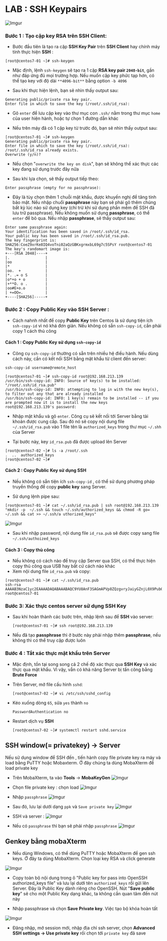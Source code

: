 # LAB : SSH Keypairs

![Imgur](https://i.imgur.com/GxUc1oO.png)

### Bước 1 : Tạo cặp key RSA trên SSH Client:
 * Bước đầu tiên là tạo ra cặp **SSH Key Pair** trên **SSH Client** hay chính máy tính thực hiện **SSH** :

```
[root@centos7-01 ~]# ssh-keygen
```

 * Mặc định, lệnh `ssh-keygen` sẽ tạo ra 1 cặp **RSA key pair `2048-bit`**, gần như đáp ứng đủ mọi trường hợp. Nếu muốn cặp key phức tạp hơn, có thể tạo key với độ dài `**4096-bit**` bằng option `-b 4096`

 * Sau khi thực hiện lệnh, bạn sẽ nhìn thấy output sau:

 ```
 Generating public/private rsa key pair.
Enter file in which to save the key (/root/.ssh/id_rsa):
 ```

 * Gõ `enter` để lưu cặp key vào thư mục con `.ssh/` nằm trong thư mục `home` của user hiện hành, hoặc tự chọn 1 đường dẫn khác

 * Nếu trên máy đã có 1 cặp key từ trước đó, bạn sẽ nhìn thấy output sau:

 ```
 [root@centos7-01 ~]# ssh-keygen
Generating public/private rsa key pair.
Enter file in which to save the key (/root/.ssh/id_rsa):
/root/.ssh/id_rsa already exists.
Overwrite (y/n)?
 ```

 * Nếu chọn "`overwrite the key on disk`", bạn sẽ không thể xác thực các key đang sử dụng trước đây nữa

 * Sau khi lựa chọn, sẽ thấy output tiếp theo:

 ```
 Enter passphrase (empty for no passphrase):
 ```

 * Đây là tùy chọn thêm 1 chuỗi mật khẩu, được khuyến nghị để tăng tính bảo mật. Nếu nhập chuổi **passphrase** này bạn sẽ phải gõ thêm chúng bất kỳ lúc nào sử dụng key (chỉ trừ khi sử dụng phần mềm để SSH đã lưu trữ passphrase). Nếu không muốn sử dụng **passphrase**, có thể `enter` để bỏ qua. Nếu nhập **passphrase**, sẽ thấy output sau:

 ```
 Enter same passphrase again:
Your identification has been saved in /root/.ssh/id_rsa.
Your public key has been saved in /root/.ssh/id_rsa.pub.
The key fingerprint is:
SHA256:CoeZ9xrKe8IQ4voTni02aQzGBKxgrmxbL69g7c5SPsY root@centos7-01
The key's randomart image is:
+---[RSA 2048]----+
|.                |
|oo               |
|*                |
|oo.  +           |
|*. .= o S        |
|o*+o + o         |
|+**O. o .        |
|oo#E+o.o         |
| +=OO=.          |
+----[SHA256]-----+
 ```

### Bước 2 : Copy Public Key vào SSH Server :
 * Cách nahnh nhất để copy **Public Key** trên Centos là sử dụng tiện ích `ssh-copy-id` vì nó khá đơn giản. Nếu không có sẵn `ssh-copy-id`, cần phải copy 1 cách thủ công 

#### Cách 1 : Copy Public Key sử dụng `ssh-copy-id`
 * Công cụ `ssh-copy-id` thường có sẵn trên nhiều hệ điều hành. Nếu dùng cách này, cần có kết nối SSH bằng mật khẩu từ client đến server:

 `ssh-copy-id username@remote_host`

 ```
 [root@centos7-01 ~]# ssh-copy-id root@192.168.213.139
/usr/bin/ssh-copy-id: INFO: Source of key(s) to be installed: "/root/.ssh/id_rsa.pub"
/usr/bin/ssh-copy-id: INFO: attempting to log in with the new key(s), to filter out any that are already installed
/usr/bin/ssh-copy-id: INFO: 1 key(s) remain to be installed -- if you are prompted now it is to install the new keys
root@192.168.213.139's password:
```

 * Nhập mật khẩu và gõ `enter`. Công cụ sẽ kết nối tới Server bằng tài khoản được cung cấp. Sau đó nó sẽ copy nội dung file `~/.ssh/id_rsa.pub` vào 1 file tên là `authorized_keys` trong thư mục `~/.shh` của Server

 * Tại bước này, key `id_rsa.pub` đã được upload lên Server

 ```
 [root@centos7-02 ~]# ls -a /root/.ssh
.  ..  authorized_keys
[root@centos7-02 ~]#
```

#### Cách 2 : Copy Public Key sử dụng SSH
 * Nếu không có sẵn tiện ích `ssh-copy-id` , có thể sử dụng phương pháp truyền thống để copy **public key** sang Server.

 * Sử dụng lệnh pipe sau:
 ```
 [root@centos7-01 ~]# cat ~/.ssh/id_rsa.pub | ssh root@192.168.213.139 "mkdir -p  ~/.ssh && touch ~/.ssh/authorized_keys && chmod -R go= ~/.ssh && cat >> ~/.ssh/a uthorized_keys"
```

![Imgur](https://i.imgur.com/UWelx8h.png)

 * Sau khi nhập password, nội dung file `id_rsa.pub` sẽ được copy sang file `~/.ssh/authoized_keys` 

#### Cách 3 : Copy thủ công
 * Nếu không có cách nào để truy cập Server qua SSH, có thể thực hiện copy thủ công qua USB hay bất cứ cách nào khác
 * Xem nội dung file `id_rsa.pub` và copy:
   
```
[root@centos7-01 ~]# cat ~/.ssh/id_rsa.pub
ssh-rsa AAAAB3NzaC1yc2EAAAADAQABAAABAQC9YU8AnF3SAGmAPVp8ZQzgvryJaiyGZnjL0X9PubOYyfoLnoRP0wZ8JkK89p5uYlbS9Nt7KZBPi6Vn9SoiVri39n6wWphSns9UzmCXLa5tu2DIvLaIKOm9eLEdoOpWu8BeXTM10tpC5ZFDdbQEzO4I/p19BB0ZTdcdAAwAdcPV+rMOxwo80ORapeuKLcQWQY3UMTLcByN0fq6XNHFTGfX9/XboSN+IXZnE9CjlC1l8zW4Ugl4W2LtF0vsbuJQugECgzqFPVQFLBUALvosBPLmbuEBsKk01d1ko8u1WfanUOtYzhKABDNeP37woENx69rRd/hz/NVZGLG9SC/m7 root@centos7-01
```

### Bước 3: Xác thực centos server sử dụng SSH Key
 * Sau khi hoàn thành các bước trên, nhập lệnh sau để **SSH** vào server:
   
   ```
   [root@centos7-01 ~]# ssh root@192.168.213.139
   ```

 * Nếu đã tạo **passphrase** thì ở bước này phải nhập thêm **passphrase**, nếu không thì có thể truy cập được luôn

### Bước 4 : Tắt xác thực mật khẩu trên Server
 * Mặc định, tồn tại song song cả 2 chế độ xác thực qua **SSH Key** và xác thực qua mật khẩu. Vì vậy, vẫn có khả năng Server bị tấn công bằng **Brute Force**

 * Trên Server, mở file cấu hình `sshd`:

   ```
   [root@centos7-02 ~]# vi /etc/ssh/sshd_config
   ```

 * Kéo xuống dòng `65`, sửa `yes` thành `no`

     `PasswordAuthentication no`

 * Restart dịch vụ **SSH** 
    ```
    [root@centos7-02 ~]# systemctl restart sshd.service
    ``` 


## SSH window(= privatekey) -> Server
Nếu sử dụng window để SSH đến , tiến hành copy file private key ra máy và load bằng PuTTY hoặc Mobaxterm. Ở đây chúng ta dùng MobaXterm để load private key
 
 * Trên MobaXterm, ta vào **Tools** -> **MobaKeyGen** ![Imgur](https://i.imgur.com/kViGu1O.png)

 * Chọn file private key : chọn load
 ![Imgur](https://i.imgur.com/l6hVhdB.png)

 * Nhập `passphrase`
 ![Imgur](https://i.imgur.com/V1SgL2r.png)

 * Sau đó, lưu lại dưới dạng `ppk` và `Save private key`
 ![Imgur](https://i.imgur.com/Zst9W8w.png)

 * SSH và server :
 ![Imgur](https://i.imgur.com/VULs56K.png)

 * Nếu có `passphrase` thì bạn sẽ phải nhập `passphrase`
 ![Imgur](https://i.imgur.com/H7xunH7.png)


## Genkey bằng mobaXterm
 * Nếu dùng Windows, có thể dùng PuTTY hoặc MobaXterm để gen ssh keys. Ở đây ta dùng MobaXterm. Chọn loại key RSA và click generate

 ![Imgur](https://i.imgur.com/hWdEvYT.png)

 * Copy toàn bộ nội dung trong ô "Public key for pass into OpenSSH authorized_keys file" và lưu lại dưới tên `authorized_keys` rồi gửi lên Server. Đây là Public Key dành riêng cho OpenSSH. Nút "**Save public key**" sẽ cho một Public Key dạng khác, ta không cần quan tâm đến nút này

 * Nhập passphrase và chọn **Save Private key**. Việc tạo bộ khóa hoàn tất

 ![Imgur](https://i.imgur.com/2ihxqDP.png)

 * Đăng nhập, mở session mới, nhập địa chỉ ssh server, chọn **Advanced SSH settings -> Use private key** rồi chọn tới `private key` đã save

 